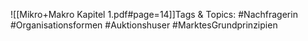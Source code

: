 
![[Mikro+Makro Kapitel 1.pdf#page=14]]Tags & Topics:
   #Nachfragerin
   #Organisationsformen
   #Auktionshuser
   #MarktesGrundprinzipien